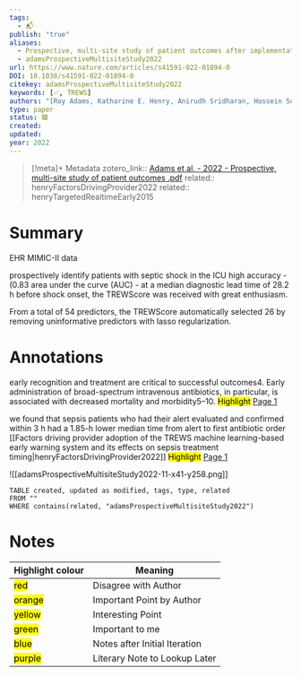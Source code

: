 ```yaml
---
tags:
  - 📬
publish: "true"
aliases:
  - Prospective, multi-site study of patient outcomes after implementation of the TREWS machine learning-based early warning system for sepsis
  - adamsProspectiveMultisiteStudy2022
url: https://www.nature.com/articles/s41591-022-01894-0
DOI: 10.1038/s41591-022-01894-0
citekey: adamsProspectiveMultisiteStudy2022
keywords: [✅, TREWS]
authors: "[Roy Adams, Katharine E. Henry, Anirudh Sridharan, Hossein Soleimani, Andong Zhan, Nishi Rawat, Lauren Johnson, David N. Hager, Sara E. Cosgrove, Andrew Markowski, Eili Y. Klein, Edward S. Chen, Mustapha O. Saheed, Maureen Henley, Sheila Miranda, Katrina Houston, Robert C. Linton, Anushree R. Ahluwalia, Albert W. Wu, Suchi Saria]"
type: paper
status: 🟥
created: 
updated:
year: 2022
---
```




> [!meta]+ Metadata
> zotero_link:: [Adams et al. - 2022 - Prospective, multi-site study of patient outcomes .pdf](zotero://select/library/items/HSUIHMWD)
> related:: henryFactorsDrivingProvider2022
> related:: henryTargetedRealtimeEarly2015

# Summary

EHR MIMIC-II data

prospectively identify patients with septic shock in the ICU
high accuracy - (0.83 area under the curve (AUC) - at a median diagnostic lead time of 28.2 h before shock onset, the TREWScore was received with great enthusiasm.

From a total of 54 predictors, the TREWScore automatically selected 26 by removing uninformative predictors with lasso regularization.


# Annotations
early recognition and treatment are critical to successful outcomes4. Early administration of broad-spectrum intravenous antibiotics, in particular, is associated with decreased mortality and morbidity5–10.
	<mark class="hltr-yellow" >Highlight</mark> [Page 1](zotero://open-pdf/library/items/?page=1&annotation=6DDJ2THJ)

we found that sepsis patients who had their alert evaluated and confirmed within 3 h had a 1.85-h lower median time from alert to first antibiotic order [[Factors driving provider adoption of the TREWS machine learning-based early warning system and its effects on sepsis treatment timing|henryFactorsDrivingProvider2022]]
	<mark class="hltr-yellow" >Highlight</mark> [Page 1](zotero://open-pdf/library/items/?page=1&annotation=7IJRPYK3)



![[adamsProspectiveMultisiteStudy2022-11-x41-y258.png]]

```dataview
TABLE created, updated as modified, tags, type, related
FROM ""
WHERE contains(related, "adamsProspectiveMultisiteStudy2022")
```


# Notes

| Highlight colour | Meaning |
|-----|----|
|<mark class="hltr-red">red</mark> | Disagree with Author |
|<mark class="hltr-orange">orange</mark> | Important Point by Author |
|<mark class="hltr-yellow">yellow</mark> | Interesting Point |
|<mark class="hltr-green">green</mark> | Important to me |
|<mark class="hltr-blue">blue</mark> | Notes after Initial Iteration |
|<mark class="hltr-purple">purple</mark> | Literary Note to Lookup Later |
